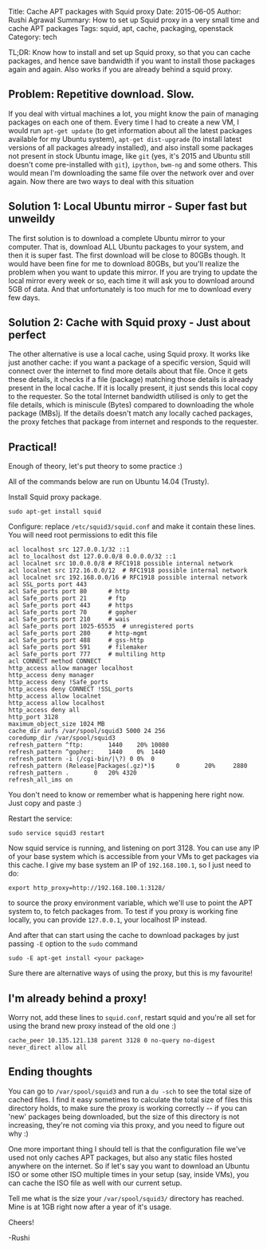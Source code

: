Title: Cache APT packages with Squid proxy
Date: 2015-06-05
Author: Rushi Agrawal
Summary: How to set up Squid proxy in a very small time and cache APT packages
Tags: squid, apt, cache, packaging, openstack
Category: tech

TL;DR: Know how to install and set up Squid proxy, so that you can cache packages,
and hence save bandwidth if you want to install those packages again and again.
Also works if you are already behind a squid proxy.

## Problem: Repetitive download. Slow.


If you deal with virtual machines a lot, you might know the pain of
managing packages on each one of them. Every time I had to create a new VM,
I would run `apt-get update` (to get information about all the latest packages
available for my Ubuntu system), `apt-get dist-upgrade` (to install latest
versions of all packages already installed), and also install some packages
not present in stock Ubuntu image, like `git` (yes, it's 2015
and Ubuntu still doesn't come pre-installed with `git`), `ipython`, `bwm-ng`
and some others. This would mean I'm downloading the same file over the network
over and over again. Now there are two ways to deal with this situation

## Solution 1: Local Ubuntu mirror - Super fast but unweildy

The first solution is to download a complete Ubuntu mirror to your computer.
That is, download ALL Ubuntu packages to your system, and then it is super fast.
The first download will be close to 80GBs though. It would have been fine for
me to download 80GBs, but you'll realize the problem when you want to update
this mirror. If you are trying to update the local mirror every week or so,
each time it will ask you to download around 5GB of data. And that unfortunately
is too much for me to download every few days.

## Solution 2: Cache with Squid proxy - Just about perfect

The other alternative is use a local cache, using Squid proxy. It works like
just another cache: if you want a package of a specific version, Squid will connect
over the internet to find more details about that file. Once it gets these details,
it checks if a file (package) matching those details is already present in the local
cache. If it is locally present, it just sends this local copy to the requester.
So the total Internet bandwidth utilised is only to get the file details, which
is miniscule (Bytes) compared to downloading the whole package (MBs)j. If the
details doesn't match any locally cached packages, the proxy fetches that package
from internet and responds to the requester.

## Practical!

Enough of theory, let's put theory to some practice :)

All of the commands below are run on Ubuntu 14.04 (Trusty).


Install Squid proxy package.

    sudo apt-get install squid

Configure: replace `/etc/squid3/squid.conf` and make it contain these lines.
You will need root permissions to edit this file

    acl localhost src 127.0.0.1/32 ::1
    acl to_localhost dst 127.0.0.0/8 0.0.0.0/32 ::1
    acl localnet src 10.0.0.0/8 # RFC1918 possible internal network
    acl localnet src 172.16.0.0/12  # RFC1918 possible internal network
    acl localnet src 192.168.0.0/16 # RFC1918 possible internal network
    acl SSL_ports port 443
    acl Safe_ports port 80      # http
    acl Safe_ports port 21      # ftp
    acl Safe_ports port 443     # https
    acl Safe_ports port 70      # gopher
    acl Safe_ports port 210     # wais
    acl Safe_ports port 1025-65535  # unregistered ports
    acl Safe_ports port 280     # http-mgmt
    acl Safe_ports port 488     # gss-http
    acl Safe_ports port 591     # filemaker
    acl Safe_ports port 777     # multiling http
    acl CONNECT method CONNECT
    http_access allow manager localhost
    http_access deny manager
    http_access deny !Safe_ports
    http_access deny CONNECT !SSL_ports
    http_access allow localnet
    http_access allow localhost
    http_access deny all
    http_port 3128
    maximum_object_size 1024 MB
    cache_dir aufs /var/spool/squid3 5000 24 256
    coredump_dir /var/spool/squid3
    refresh_pattern ^ftp:       1440    20% 10080
    refresh_pattern ^gopher:    1440    0%  1440
    refresh_pattern -i (/cgi-bin/|\?) 0 0%  0
    refresh_pattern (Release|Packages(.gz)*)$      0       20%     2880
    refresh_pattern .       0   20% 4320
    refresh_all_ims on

You don't need to know or remember what is happening here right now. Just copy
and paste :)

Restart the service:

    sudo service squid3 restart

Now squid service is running, and listening on port 3128. You can use any IP
of your base system which is accessible from your VMs to get packages
via this cache. I give my base system an IP of `192.168.100.1`, so I just
need to do:

    export http_proxy=http://192.168.100.1:3128/

to source the proxy environment variable, which we'll use to point the APT system
to, to fetch packages from. To test if you proxy is working fine locally,
you can provide `127.0.0.1`, your localhost IP instead.

And after that can start using the cache to download packages by just passing `-E`
option to the `sudo` command

    sudo -E apt-get install <your package>

Sure there are alternative ways of using the proxy, but this is my favourite!

## I'm already behind a proxy!

Worry not, add these lines to `squid.conf`, restart squid and you're all set for using the
brand new proxy instead of the old one :)

    cache_peer 10.135.121.138 parent 3128 0 no-query no-digest
    never_direct allow all

## Ending thoughts

You can go to `/var/spool/squid3` and run a `du -sch` to see the total size
of cached files. I find it easy sometimes to calculate the total size of
files this directory holds, to make sure the proxy is working correctly --
if you can 'new' packages being downloaded, but the size of this directory
is not increasing, they're not coming via this proxy, and you need to figure
out why :)

One more important thing I should tell is that the configuration file
we've used not only caches APT packages, but also any static files
hosted anywhere on the internet. So if let's say you want to download an
Ubuntu ISO or some other ISO multiple times in your setup (say, inside VMs),
you can cache the ISO file as well with our current setup.

Tell me what is the size your `/var/spool/squid3/` directory has
reached. Mine is at 1GB right now after a year of it's usage.

Cheers!

-Rushi
